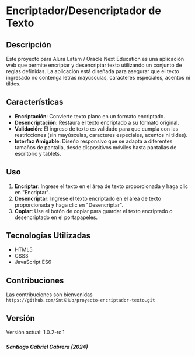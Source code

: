 # Encriptador/Desencriptador de Texto

[//]: <> (version 1.0.2-rc.1)

## Descripción

Este proyecto para Alura Latam / Oracle Next Education es una aplicación web que permite encriptar y desencriptar texto utilizando un conjunto de reglas definidas. La aplicación está diseñada para asegurar que el texto ingresado no contenga letras mayúsculas, caracteres especiales, acentos ni tildes.

## Características

- **Encriptación**: Convierte texto plano en un formato encriptado.
- **Desencriptación**: Restaura el texto encriptado a su formato original.
- **Validación**: El ingreso de texto es validado para que cumpla con las restricciones (sin mayúsculas, caracteres especiales, acentos ni tildes).
- **Interfaz Amigable**: Diseño responsivo que se adapta a diferentes tamaños de pantalla, desde dispositivos móviles hasta pantallas de escritorio y tablets.

## Uso

1. **Encriptar**: Ingrese el texto en el área de texto proporcionada y haga clic en "Encriptar".
2. **Desencriptar**: Ingrese el texto encriptado en el área de texto proporcionada y haga clic en "Desencriptar".
3. **Copiar**: Use el botón de copiar para guardar el texto encriptado o desencriptado en el portapapeles.

## Tecnologías Utilizadas

- HTML5
- CSS3
- JavaScript ES6

## Contribuciones

Las contribuciones son bienvenidas  
`https://github.com/SntXHub/proyecto-encriptador-texto.git`

## Versión

Versión actual: 1.0.2-rc.1

###
***Santiago Gabriel Cabrera (2024)***